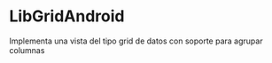 LibGridAndroid
==============

Implementa una vista del tipo grid de datos con soporte para agrupar columnas
